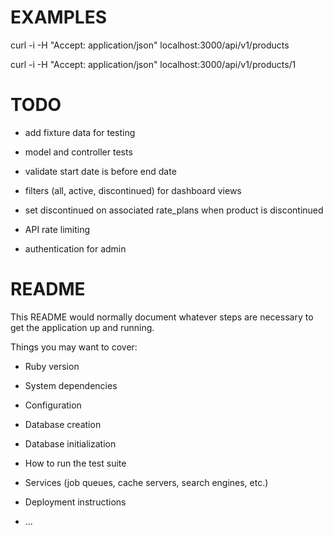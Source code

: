 # EXAMPLES

curl -i -H "Accept: application/json" localhost:3000/api/v1/products

curl -i -H "Accept: application/json" localhost:3000/api/v1/products/1

# TODO

* add fixture data for testing
* model and controller tests
* validate start date is before end date
* filters (all, active, discontinued) for dashboard views
* set discontinued on associated rate_plans when product is discontinued

* API rate limiting
* authentication for admin

# README

This README would normally document whatever steps are necessary to get the
application up and running.

Things you may want to cover:

* Ruby version

* System dependencies

* Configuration

* Database creation

* Database initialization

* How to run the test suite

* Services (job queues, cache servers, search engines, etc.)

* Deployment instructions

* ...
